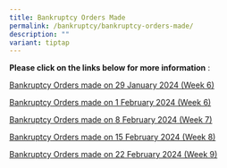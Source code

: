 ```yaml
---
title: Bankruptcy Orders Made
permalink: /bankruptcy/bankruptcy-orders-made/
description: ""
variant: tiptap
---
```

<p><strong>Please click on the links below for more information</strong>&nbsp;:</p>
<p></p>
<p><a href="/files/BOs Made/Bankruptcy_Orders_made_on_29_January_2024__Week_6_.pdf" rel="noopener noreferrer nofollow" target="_blank">Bankruptcy Orders made on 29 January 2024 (Week 6)</a>
</p>
<p><a href="/files/BOs Made/Bankruptcy_Orders_made_on_1_February_2024__Week_6_.pdf" rel="noopener noreferrer nofollow" target="_blank">Bankruptcy Orders made on 1 February 2024 (Week 6)</a>
</p>
<p><a href="/files/BOs Made/Bankruptcy_Orders_made_on_8_February_2024__Week_7_.pdf" rel="noopener noreferrer nofollow" target="_blank">Bankruptcy Orders made on 8 February 2024 (Week 7)</a>
</p>
<p><a href="/files/BOs Made/Bankruptcy_Orders_made_on_15_February_2024__Week_8_.pdf" rel="noopener noreferrer nofollow" target="_blank">Bankruptcy Orders made on 15 February 2024 (Week 8)</a>
</p>
<p><a href="/files/BOs Made/Bankruptcy_Orders_made_on_22_February_2024__Week_9_.pdf" rel="noopener noreferrer nofollow" target="_blank">Bankruptcy Orders made on 22 February 2024 (Week 9)</a>
</p>